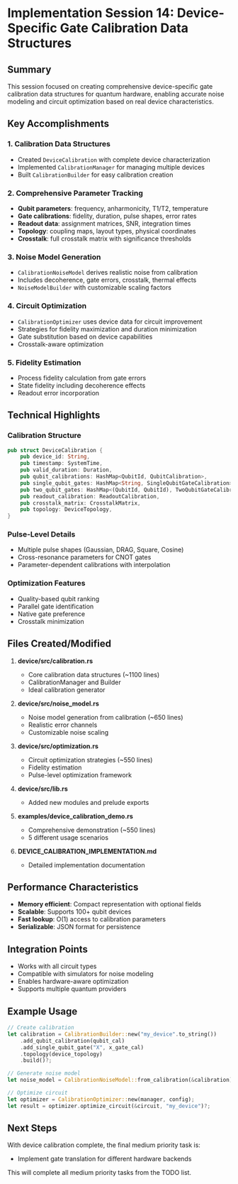 # Implementation Session 14: Device-Specific Gate Calibration Data Structures

## Summary

This session focused on creating comprehensive device-specific gate calibration data structures for quantum hardware, enabling accurate noise modeling and circuit optimization based on real device characteristics.

## Key Accomplishments

### 1. Calibration Data Structures
- Created `DeviceCalibration` with complete device characterization
- Implemented `CalibrationManager` for managing multiple devices
- Built `CalibrationBuilder` for easy calibration creation

### 2. Comprehensive Parameter Tracking
- **Qubit parameters**: frequency, anharmonicity, T1/T2, temperature
- **Gate calibrations**: fidelity, duration, pulse shapes, error rates
- **Readout data**: assignment matrices, SNR, integration times
- **Topology**: coupling maps, layout types, physical coordinates
- **Crosstalk**: full crosstalk matrix with significance thresholds

### 3. Noise Model Generation
- `CalibrationNoiseModel` derives realistic noise from calibration
- Includes decoherence, gate errors, crosstalk, thermal effects
- `NoiseModelBuilder` with customizable scaling factors

### 4. Circuit Optimization
- `CalibrationOptimizer` uses device data for circuit improvement
- Strategies for fidelity maximization and duration minimization
- Gate substitution based on device capabilities
- Crosstalk-aware optimization

### 5. Fidelity Estimation
- Process fidelity calculation from gate errors
- State fidelity including decoherence effects
- Readout error incorporation

## Technical Highlights

### Calibration Structure
```rust
pub struct DeviceCalibration {
    pub device_id: String,
    pub timestamp: SystemTime,
    pub valid_duration: Duration,
    pub qubit_calibrations: HashMap<QubitId, QubitCalibration>,
    pub single_qubit_gates: HashMap<String, SingleQubitGateCalibration>,
    pub two_qubit_gates: HashMap<(QubitId, QubitId), TwoQubitGateCalibration>,
    pub readout_calibration: ReadoutCalibration,
    pub crosstalk_matrix: CrosstalkMatrix,
    pub topology: DeviceTopology,
}
```

### Pulse-Level Details
- Multiple pulse shapes (Gaussian, DRAG, Square, Cosine)
- Cross-resonance parameters for CNOT gates
- Parameter-dependent calibrations with interpolation

### Optimization Features
- Quality-based qubit ranking
- Parallel gate identification
- Native gate preference
- Crosstalk minimization

## Files Created/Modified

1. **device/src/calibration.rs**
   - Core calibration data structures (~1100 lines)
   - CalibrationManager and Builder
   - Ideal calibration generator

2. **device/src/noise_model.rs**
   - Noise model generation from calibration (~650 lines)
   - Realistic error channels
   - Customizable noise scaling

3. **device/src/optimization.rs**
   - Circuit optimization strategies (~550 lines)
   - Fidelity estimation
   - Pulse-level optimization framework

4. **device/src/lib.rs**
   - Added new modules and prelude exports

5. **examples/device_calibration_demo.rs**
   - Comprehensive demonstration (~550 lines)
   - 5 different usage scenarios

6. **DEVICE_CALIBRATION_IMPLEMENTATION.md**
   - Detailed implementation documentation

## Performance Characteristics

- **Memory efficient**: Compact representation with optional fields
- **Scalable**: Supports 100+ qubit devices
- **Fast lookup**: O(1) access to calibration parameters
- **Serializable**: JSON format for persistence

## Integration Points

- Works with all circuit types
- Compatible with simulators for noise modeling
- Enables hardware-aware optimization
- Supports multiple quantum providers

## Example Usage

```rust
// Create calibration
let calibration = CalibrationBuilder::new("my_device".to_string())
    .add_qubit_calibration(qubit_cal)
    .add_single_qubit_gate("X", x_gate_cal)
    .topology(device_topology)
    .build()?;

// Generate noise model
let noise_model = CalibrationNoiseModel::from_calibration(&calibration);

// Optimize circuit
let optimizer = CalibrationOptimizer::new(manager, config);
let result = optimizer.optimize_circuit(&circuit, "my_device")?;
```

## Next Steps

With device calibration complete, the final medium priority task is:
- Implement gate translation for different hardware backends

This will complete all medium priority tasks from the TODO list.